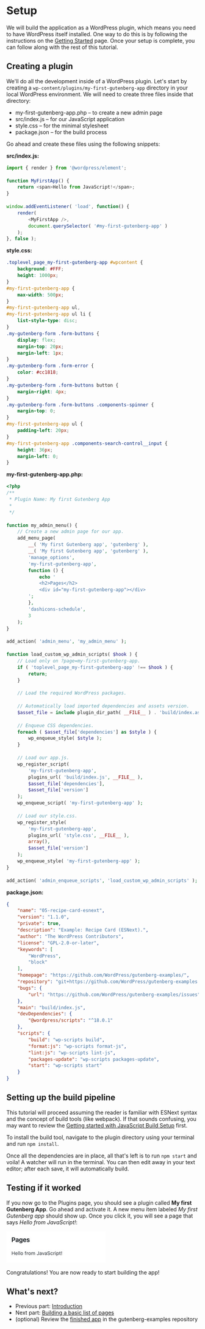 # Setup

We will build the application as a WordPress plugin, which means you need to have WordPress itself installed. One way to do this is by following the instructions on the [Getting Started](/docs/contributors/code/getting-started-with-code-contribution.md) page. Once your setup is complete, you can follow along with the rest of this tutorial.

## Creating a plugin

We'll do all the development inside of a WordPress plugin. Let's start by creating a `wp-content/plugins/my-first-gutenberg-app` directory in your local WordPress environment. We will need to create three files inside that directory:

* my-first-gutenberg-app.php – to create a new admin page
* src/index.js – for our JavaScript application
* style.css – for the minimal stylesheet
* package.json – for the build process

Go ahead and create these files using the following snippets:

**src/index.js:**
```js
import { render } from '@wordpress/element';

function MyFirstApp() {
	return <span>Hello from JavaScript!</span>;
}

window.addEventListener( 'load', function() {
	render(
		<MyFirstApp />,
		document.querySelector( '#my-first-gutenberg-app' )
	);
}, false );
```

**style.css:**
```css
.toplevel_page_my-first-gutenberg-app #wpcontent {
	background: #FFF;
	height: 1000px;
}
#my-first-gutenberg-app {
	max-width: 500px;
}
#my-first-gutenberg-app ul,
#my-first-gutenberg-app ul li {
	list-style-type: disc;
}
.my-gutenberg-form .form-buttons {
	display: flex;
	margin-top: 20px;
	margin-left: 1px;
}
.my-gutenberg-form .form-error {
	color: #cc1818;
}
.my-gutenberg-form .form-buttons button {
	margin-right: 4px;
}
.my-gutenberg-form .form-buttons .components-spinner {
	margin-top: 0;
}
#my-first-gutenberg-app ul {
	padding-left: 20px;
}
#my-first-gutenberg-app .components-search-control__input {
	height: 36px;
	margin-left: 0;
}
```

**my-first-gutenberg-app.php:**
```php
<?php
/**
 * Plugin Name: My first Gutenberg App
 *
 */

function my_admin_menu() {
	// Create a new admin page for our app.
	add_menu_page(
		__( 'My first Gutenberg app', 'gutenberg' ),
		__( 'My first Gutenberg app', 'gutenberg' ),
		'manage_options',
		'my-first-gutenberg-app',
		function () {
			echo '
			<h2>Pages</h2>
			<div id="my-first-gutenberg-app"></div>
		';
		},
		'dashicons-schedule',
		3
	);
}

add_action( 'admin_menu', 'my_admin_menu' );

function load_custom_wp_admin_scripts( $hook ) {
	// Load only on ?page=my-first-gutenberg-app.
	if ( 'toplevel_page_my-first-gutenberg-app' !== $hook ) {
		return;
	}

	// Load the required WordPress packages.

	// Automatically load imported dependencies and assets version.
	$asset_file = include plugin_dir_path( __FILE__ ) . 'build/index.asset.php';

	// Enqueue CSS dependencies.
	foreach ( $asset_file['dependencies'] as $style ) {
		wp_enqueue_style( $style );
	}

	// Load our app.js.
	wp_register_script(
		'my-first-gutenberg-app',
		plugins_url( 'build/index.js', __FILE__ ),
		$asset_file['dependencies'],
		$asset_file['version']
	);
	wp_enqueue_script( 'my-first-gutenberg-app' );

	// Load our style.css.
	wp_register_style(
		'my-first-gutenberg-app',
		plugins_url( 'style.css', __FILE__ ),
		array(),
		$asset_file['version']
	);
	wp_enqueue_style( 'my-first-gutenberg-app' );
}

add_action( 'admin_enqueue_scripts', 'load_custom_wp_admin_scripts' );
```

**package.json:**

```json
{
	"name": "05-recipe-card-esnext",
	"version": "1.1.0",
	"private": true,
	"description": "Example: Recipe Card (ESNext).",
	"author": "The WordPress Contributors",
	"license": "GPL-2.0-or-later",
	"keywords": [
		"WordPress",
		"block"
	],
	"homepage": "https://github.com/WordPress/gutenberg-examples/",
	"repository": "git+https://github.com/WordPress/gutenberg-examples.git",
	"bugs": {
		"url": "https://github.com/WordPress/gutenberg-examples/issues"
	},
	"main": "build/index.js",
	"devDependencies": {
		"@wordpress/scripts": "^18.0.1"
	},
	"scripts": {
		"build": "wp-scripts build",
		"format:js": "wp-scripts format-js",
		"lint:js": "wp-scripts lint-js",
		"packages-update": "wp-scripts packages-update",
		"start": "wp-scripts start"
	}
}
```

## Setting up the build pipeline

This tutorial will proceed assuming the reader is familiar with ESNext syntax and the concept of build tools (like webpack). If that sounds confusing, you may want to review the [Getting started with JavaScript Build Setup](/how-to-guides/javascript/js-build-setup.md) first.

To install the build tool, navigate to the plugin directory using your terminal and run `npm install`.

Once all the dependencies are in place, all that's left is to run `npm start` and voila! A watcher will run in the terminal. You can then edit away in your text editor; after each save, it will automatically build.

## Testing if it worked

If you now go to the Plugins page, you should see a plugin called **My first Gutenberg App**. Go ahead and activate it. A new menu item labeled _My first Gutenberg app_ should show up. Once you click it, you will see a page that says _Hello from JavaScript!_:

![](/docs/how-to-guides/data-basics/media/setup/hello-from-js.jpg)

Congratulations! You are now ready to start building the app!

## What's next?

* Previous part: [Introduction](/docs/how-to-guides/data-basics/README.md)
* Next part: [Building a basic list of pages](/docs/how-to-guides/data-basics/2-building-a-list-of-pages.md)
* (optional) Review the [finished app](https://github.com/WordPress/gutenberg-examples/tree/trunk/09-code-data-basics-esnext) in the gutenberg-examples repository
